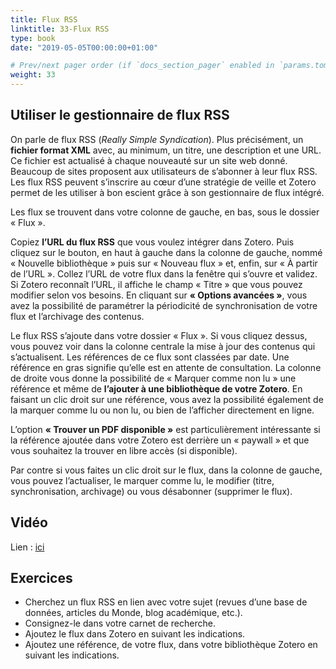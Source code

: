 ```yaml
---
title: Flux RSS
linktitle: 33-Flux RSS
type: book
date: "2019-05-05T00:00:00+01:00"

# Prev/next pager order (if `docs_section_pager` enabled in `params.toml`)
weight: 33
---
```


## Utiliser le gestionnaire de flux RSS

On parle de flux RSS (*Really Simple Syndication*). Plus précisément, un **fichier format XML** avec, au minimum, un titre, une description et une URL. Ce fichier est actualisé à chaque nouveauté sur un site web donné. Beaucoup de sites proposent aux utilisateurs de s’abonner à leur flux RSS. Les flux RSS peuvent s’inscrire au cœur d’une stratégie de veille et Zotero permet de les utiliser à bon escient grâce à son gestionnaire de flux intégré.

Les flux se trouvent dans votre colonne de gauche, en bas, sous le dossier « Flux ».

Copiez **l’URL du flux RSS** que vous voulez intégrer dans Zotero. Puis cliquez sur le bouton, en haut à gauche dans la colonne de gauche, nommé « Nouvelle bibliothèque » puis sur « Nouveau flux » et, enfin, sur « À partir de l’URL ». Collez l’URL de votre flux dans la fenêtre qui s’ouvre et validez. Si Zotero reconnaît l’URL, il affiche le champ « Titre » que vous pouvez modifier selon vos besoins. En cliquant sur **« Options avancées »**, vous avez la possibilité de paramétrer la périodicité de synchronisation de votre flux et l’archivage des contenus.

Le flux RSS s’ajoute dans votre dossier « Flux ». Si vous cliquez dessus, vous pouvez voir dans la colonne centrale la mise à jour des contenus qui s’actualisent. Les références de ce flux sont classées par date. Une référence en gras signifie qu’elle est en attente de consultation. La colonne de droite vous donne la possibilité de « Marquer comme non lu » une référence et même de **l’ajouter à une bibliothèque de votre Zotero**. En faisant un clic droit sur une référence, vous avez la possibilité également de la marquer comme lu ou non lu, ou bien de l’afficher directement en ligne.

L’option **« Trouver un PDF disponible »** est particulièrement intéressante si la référence ajoutée dans votre Zotero est derrière un « paywall » et que vous souhaitez la trouver en libre accès (si disponible).

Par contre si vous faites un clic droit sur le flux, dans la colonne de gauche, vous pouvez l’actualiser, le marquer comme lu, le modifier (titre, synchronisation, archivage) ou vous désabonner (supprimer le flux).

## Vidéo

Lien : [ici](http://g.recordit.co/mSbcWO87WW.gif)

## Exercices

- Cherchez un flux RSS en lien avec votre sujet (revues d’une base de données, articles du Monde, blog académique, etc.).
- Consignez-le dans votre carnet de recherche.
- Ajoutez le flux dans Zotero en suivant les indications.
- Ajoutez une référence, de votre flux, dans votre bibliothèque Zotero en suivant les indications.
